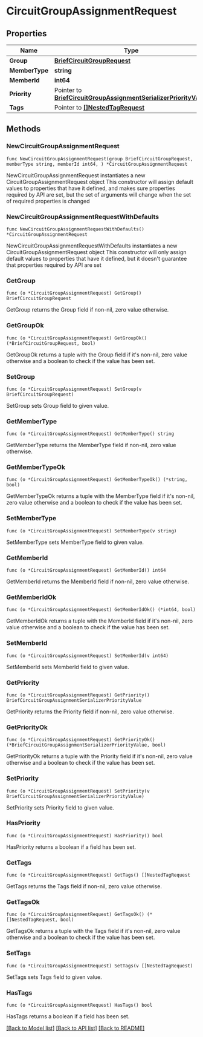 # CircuitGroupAssignmentRequest

## Properties

Name | Type | Description | Notes
------------ | ------------- | ------------- | -------------
**Group** | [**BriefCircuitGroupRequest**](BriefCircuitGroupRequest.md) |  | 
**MemberType** | **string** |  | 
**MemberId** | **int64** |  | 
**Priority** | Pointer to [**BriefCircuitGroupAssignmentSerializerPriorityValue**](BriefCircuitGroupAssignmentSerializerPriorityValue.md) |  | [optional] 
**Tags** | Pointer to [**[]NestedTagRequest**](NestedTagRequest.md) |  | [optional] 

## Methods

### NewCircuitGroupAssignmentRequest

`func NewCircuitGroupAssignmentRequest(group BriefCircuitGroupRequest, memberType string, memberId int64, ) *CircuitGroupAssignmentRequest`

NewCircuitGroupAssignmentRequest instantiates a new CircuitGroupAssignmentRequest object
This constructor will assign default values to properties that have it defined,
and makes sure properties required by API are set, but the set of arguments
will change when the set of required properties is changed

### NewCircuitGroupAssignmentRequestWithDefaults

`func NewCircuitGroupAssignmentRequestWithDefaults() *CircuitGroupAssignmentRequest`

NewCircuitGroupAssignmentRequestWithDefaults instantiates a new CircuitGroupAssignmentRequest object
This constructor will only assign default values to properties that have it defined,
but it doesn't guarantee that properties required by API are set

### GetGroup

`func (o *CircuitGroupAssignmentRequest) GetGroup() BriefCircuitGroupRequest`

GetGroup returns the Group field if non-nil, zero value otherwise.

### GetGroupOk

`func (o *CircuitGroupAssignmentRequest) GetGroupOk() (*BriefCircuitGroupRequest, bool)`

GetGroupOk returns a tuple with the Group field if it's non-nil, zero value otherwise
and a boolean to check if the value has been set.

### SetGroup

`func (o *CircuitGroupAssignmentRequest) SetGroup(v BriefCircuitGroupRequest)`

SetGroup sets Group field to given value.


### GetMemberType

`func (o *CircuitGroupAssignmentRequest) GetMemberType() string`

GetMemberType returns the MemberType field if non-nil, zero value otherwise.

### GetMemberTypeOk

`func (o *CircuitGroupAssignmentRequest) GetMemberTypeOk() (*string, bool)`

GetMemberTypeOk returns a tuple with the MemberType field if it's non-nil, zero value otherwise
and a boolean to check if the value has been set.

### SetMemberType

`func (o *CircuitGroupAssignmentRequest) SetMemberType(v string)`

SetMemberType sets MemberType field to given value.


### GetMemberId

`func (o *CircuitGroupAssignmentRequest) GetMemberId() int64`

GetMemberId returns the MemberId field if non-nil, zero value otherwise.

### GetMemberIdOk

`func (o *CircuitGroupAssignmentRequest) GetMemberIdOk() (*int64, bool)`

GetMemberIdOk returns a tuple with the MemberId field if it's non-nil, zero value otherwise
and a boolean to check if the value has been set.

### SetMemberId

`func (o *CircuitGroupAssignmentRequest) SetMemberId(v int64)`

SetMemberId sets MemberId field to given value.


### GetPriority

`func (o *CircuitGroupAssignmentRequest) GetPriority() BriefCircuitGroupAssignmentSerializerPriorityValue`

GetPriority returns the Priority field if non-nil, zero value otherwise.

### GetPriorityOk

`func (o *CircuitGroupAssignmentRequest) GetPriorityOk() (*BriefCircuitGroupAssignmentSerializerPriorityValue, bool)`

GetPriorityOk returns a tuple with the Priority field if it's non-nil, zero value otherwise
and a boolean to check if the value has been set.

### SetPriority

`func (o *CircuitGroupAssignmentRequest) SetPriority(v BriefCircuitGroupAssignmentSerializerPriorityValue)`

SetPriority sets Priority field to given value.

### HasPriority

`func (o *CircuitGroupAssignmentRequest) HasPriority() bool`

HasPriority returns a boolean if a field has been set.

### GetTags

`func (o *CircuitGroupAssignmentRequest) GetTags() []NestedTagRequest`

GetTags returns the Tags field if non-nil, zero value otherwise.

### GetTagsOk

`func (o *CircuitGroupAssignmentRequest) GetTagsOk() (*[]NestedTagRequest, bool)`

GetTagsOk returns a tuple with the Tags field if it's non-nil, zero value otherwise
and a boolean to check if the value has been set.

### SetTags

`func (o *CircuitGroupAssignmentRequest) SetTags(v []NestedTagRequest)`

SetTags sets Tags field to given value.

### HasTags

`func (o *CircuitGroupAssignmentRequest) HasTags() bool`

HasTags returns a boolean if a field has been set.


[[Back to Model list]](../README.md#documentation-for-models) [[Back to API list]](../README.md#documentation-for-api-endpoints) [[Back to README]](../README.md)


